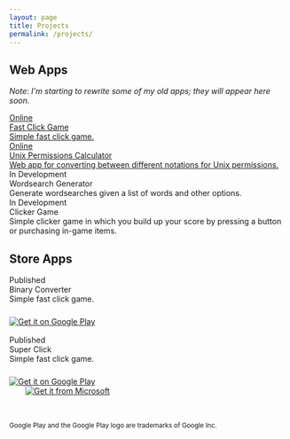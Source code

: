 ```yaml
---
layout: page
title: Projects
permalink: /projects/
---
```


<h2 class="ui header">Web Apps</h2>

*Note: I'm starting to rewrite some of my old apps; they will appear here soon.*

<div class="ui cards">
  <a class="card" href="//rubendougall.co.uk/fast-click-game/">
    <div class="ui top attached label">
      <i class="check icon"></i>
      Online
    </div>
    <div class="content">
      <div class="header">Fast Click Game</div>
      <div class="description">
        Simple fast click game.
      </div>
    </div>
  </a>
  <a class="card" href="//rubendougall.co.uk/permissions-calculator/">
    <div class="ui top attached label">
      <i class="check icon"></i>
      Online
    </div>
    <div class="content">
      <div class="header">Unix Permissions Calculator</div>
      <div class="description">
        Web app for converting between different notations for Unix permissions.
      </div>
    </div>
  </a>
  <div class="disabled card">
    <div class="ui orange top attached label">
      <i class="circle notched icon"></i>
      In Development
    </div>
    <div class="content">
      <div class="header">Wordsearch Generator</div>
      <div class="description">
        Generate wordsearches given a list of words and other options.
      </div>
    </div>
  </div>
  <div class="disabled card">
    <div class="ui orange top attached label">
      <i class="circle notched icon"></i>
      In Development
    </div>
    <div class="content">
      <div class="header">Clicker Game</div>
      <div class="description">
        Simple clicker game in which you build up your score by pressing a button or purchasing in-game items.
      </div>
    </div>
  </div>
</div>

<h2 class="ui header">Store Apps</h2>

<div class="ui cards">
  <div class="card">
    <div class="ui top attached label">
      <i class="check icon"></i>
      Published
    </div>
    <div class="content">
      <div class="header">Binary Converter</div>
      <div class="description">
        Simple fast click game.
      </div>
      <div class="ui centered grid" style="padding: 0rem; padding-top: 1.5rem; padding-bottom: 1rem;">
        <div class="row" style="padding: 0rem;">
          <div class="eleven wide column">
            <a href="https://play.google.com/store/apps/details?id=com.ruben9922.binaryconverter&pcampaignid=MKT-Other-global-all-co-prtnr-py-PartBadge-Mar2515-1"><img class="ui fluid image" alt="Get it on Google Play" src="https://play.google.com/intl/en_gb/badges/images/generic/en_badge_web_generic.png"/></a>
          </div>
        </div>
      </div>
    </div>

  </div>
  <div class="card">
    <div class="ui top attached label">
      <i class="check icon"></i>
      Published
    </div>
    <div class="content">
      <div class="header">Super Click</div>
      <div class="description">
        Simple fast click game.
      </div>
      <div class="ui centered grid" style="padding: 0rem; padding-top: 1.5rem; padding-bottom: 1rem;">
        <div class="row" style="padding: 0rem;">
          <div class="eleven wide column">
            <a href="https://play.google.com/store/apps/details?id=com.ruben9922.superclick&pcampaignid=MKT-Other-global-all-co-prtnr-py-PartBadge-Mar2515-1"><img class="ui fluid image" alt="Get it on Google Play" src="https://play.google.com/intl/en_gb/badges/images/generic/en_badge_web_generic.png"/></a>
          </div>
        </div>
        <div class="row" style="padding: 0rem;">
          <div class="eleven wide column" style="padding-left: 1.8rem; padding-right: 1.8rem;">
            <a href="https://www.microsoft.com/store/apps/9wzdncrfjtrq?ocid=badge"><img class="ui fluid image" src="https://assets.windowsphone.com/85864462-9c82-451e-9355-a3d5f874397a/English_get-it-from-MS_InvariantCulture_Default.png" alt="Get it from Microsoft"/></a>
          </div>
        </div>
      </div>
    </div>
  </div>
</div>
<br/>

<p><small>Google Play and the Google Play logo are trademarks of Google Inc.</small></p>
